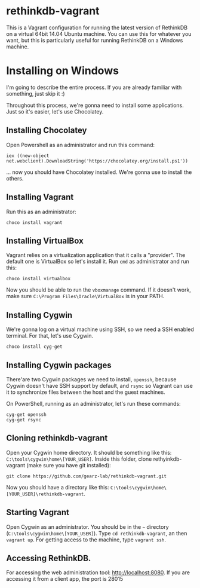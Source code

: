 # rethinkdb-vagrant

This is a Vagrant configuration for running the latest version of RethinkDB on a virtual 64bit 14.04 Ubuntu machine. You can use this for whatever you want, but this is particularly useful for running RethinkDB on a Windows machine.

# Installing on Windows

I'm going to describe the entire process. If you are already familiar with something, just skip it :)

Throughout this process, we're gonna need to install some applications. Just so it's easier, let's use Chocolatey.

Installing Chocolatey
--

Open Powershell as an administrator and run this command:

    iex ((new-object net.webclient).DownloadString('https://chocolatey.org/install.ps1'))
    
... now you should have Chocolatey installed. We're gonna use to install the others.

Installing Vagrant
---

Run this as an administrator:

    choco install vagrant
    
Installing VirtualBox
---

Vagrant relies on a virtualization application that it calls a "provider". The default one is VirtualBox so let's install it. Run `cmd` as administrator and run this:

    choco install virtualbox

Now you should be able to run the `vboxmanage` command. If it doesn't work, make sure `C:\Program Files\Oracle\VirtualBox` is in your PATH.

Installing Cygwin
---

We're gonna log on a virtual machine using SSH, so we need a SSH enabled terminal. For that, let's use Cygwin.

    choco install cyg-get


Installing Cygwin packages
---

There'are two Cygwin packages we need to install, `openssh`, because Cygwin doesn't have SSH support by default, and `rsync` so Vagrant can use it to synchronize files between the host and the guest machines.

On PowerShell, running as an administrator, let's run these commands:

    cyg-get openssh
    cyg-get rsync
    
Cloning rethinkdb-vagrant
---

Open your Cygwin home directory. It should be something like this: `C:\tools\cygwin\home\[YOUR_USER]`. Inside this folder, clone rethyinkdb-vagrant (make sure you have git installed):

    git clone https://github.com/gearz-lab/rethinkdb-vagrant.git
    
Now you should have a directory like this: `C:\tools\cygwin\home\[YOUR_USER]\rethinkdb-vagrant`.

Starting Vagrant
---

Open Cygwin as an administrator. You should be in the `~` directory (`C:\tools\cygwin\home\[YOUR_USER]`). Type `cd rethinkdb-vagrant`, an then `vagrant up`. For getting access to the machine, type `vagrant ssh`.

Accessing RethinkDB.
---

For accessing the web administration tool: [http://localhost:8080](http://localhost:8080). If you are accessing it from a client app, the port is 28015



